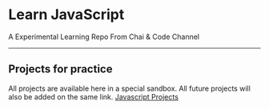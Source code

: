 # Learn JavaScript
A Experimental Learning Repo From Chai & Code Channel

---

## Projects for practice

All projects are available here in a special sandbox. All future projects will also be added on the same link.
[Javascript Projects]([https://stackblitz.com/edit/dom-project-chaiaurcode-dtkriz6b?file=index.html])
